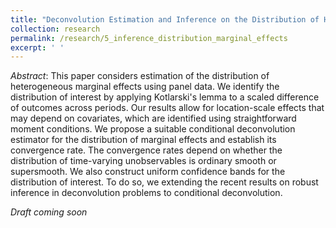 ```yaml
---
title: "Deconvolution Estimation and Inference on the Distribution of Heterogeneous Marginal Effects Using Panel Data"
collection: research
permalink: /research/5_inference_distribution_marginal_effects
excerpt: ' '
---
```


*Abstract*: This paper considers estimation of   the distribution of heterogeneous marginal effects using panel data.  We identify the distribution of interest by applying Kotlarski's lemma to a scaled difference of outcomes across periods.  Our results allow for location-scale effects that may depend on covariates, which are identified using straightforward moment conditions. We propose a suitable conditional deconvolution estimator for the distribution of marginal effects and establish its convergence rate. The convergence rates depend on whether the distribution of time-varying unobservables is ordinary smooth or supersmooth.  We  also construct uniform confidence bands for the distribution of interest. To do so, we extending the recent results on robust inference in deconvolution problems to conditional deconvolution.


*Draft coming soon*
